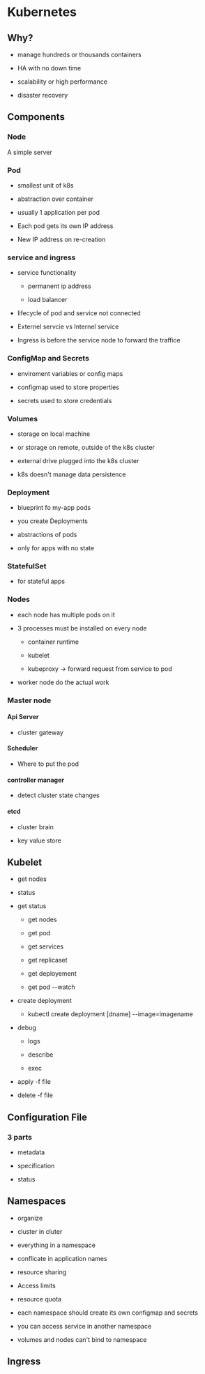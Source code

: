 # Kubernetes

## Why?

- manage hundreds or thousands containers

- HA with no down time

- scalability or high performance

- disaster recovery

## Components

### Node

A simple server

### Pod

- smallest unit of k8s

- abstraction over container

- usually 1 application per pod

- Each pod gets its own IP address

- New IP address on re-creation

### service and ingress

- service functionality
  
  - permanent ip address
  
  - load balancer

- lifecycle of pod and service not connected

- Externel servcie vs Internel service

- Ingress is before the service node to forward the traffice

### ConfigMap and Secrets

- enviroment variables or config maps

- configmap used to store properties

- secrets used to store credentials

### Volumes

- storage on local machine

- or storage on remote, outside of the k8s cluster

- external drive plugged into the k8s cluster

- k8s doesn't manage data persistence

### Deployment

- blueprint fo my-app pods

- you create Deployments

- abstractions of pods

- only for apps with no state

### StatefulSet

- for stateful apps



### Nodes

- each node has multiple pods on it

- 3 processes must be installed on every node
  
  - container runtime
  
  - kubelet
  
  - kubeproxy -> forward request from service to pod

- worker node do the actual work

### Master node

#### Api Server

- cluster gateway

#### Scheduler

- Where to put the pod

#### controller manager

- detect cluster state changes

#### etcd

- cluster brain

- key value store

## Kubelet

- get nodes

- status

- get status
  
  - get nodes
  
  - get pod
  
  - get services
  
  - get replicaset
  
  - get deployement
  
  - get pod --watch

- create deployment
  
  - kubectl create deployment [dname] --image=imagename

- debug
  
  - logs
  
  - describe
  
  - exec

- apply -f file

- delete -f file

## Configuration File

### 3 parts

- metadata

- specification

- status



## Namespaces

- organize

- cluster in cluter

- everything in a namespace

-  conflicate in application names

- resource sharing

- Access limits

- resource quota

- each namespace should create its own configmap and secrets

- you can access service in another namespace

- volumes and nodes can't bind to namespace



## Ingress


